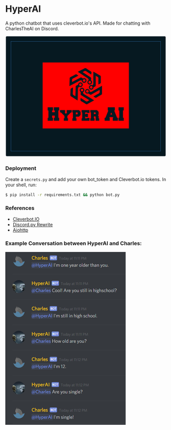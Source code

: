 # HyperAI
A python chatbot that uses cleverbot.io's API.
Made for chatting with CharlesTheAI on Discord.

![Logo](https://raw.githubusercontent.com/Hyperclaw79/HyperAI/master/assets/logo.PNG)

### Deployment
Create a `secrets.py` and add your own bot_token and Cleverbot.io tokens.
In your shell, run:
```sh
$ pip install -r requirements.txt && python bot.py
```

### References
- [Cleverbot.IO](https://cleverbot.io/)
- [Discord.py Rewrite](https://github.com/Rapptz/discord.py/tree/rewrite)
- [Aiohttp](https://github.com/aio-libs/aiohttp)

### Example Conversation between HyperAI and Charles:
![Aren't they adorable? XD](https://raw.githubusercontent.com/Hyperclaw79/HyperAI/master/assets/Convo.PNG)
